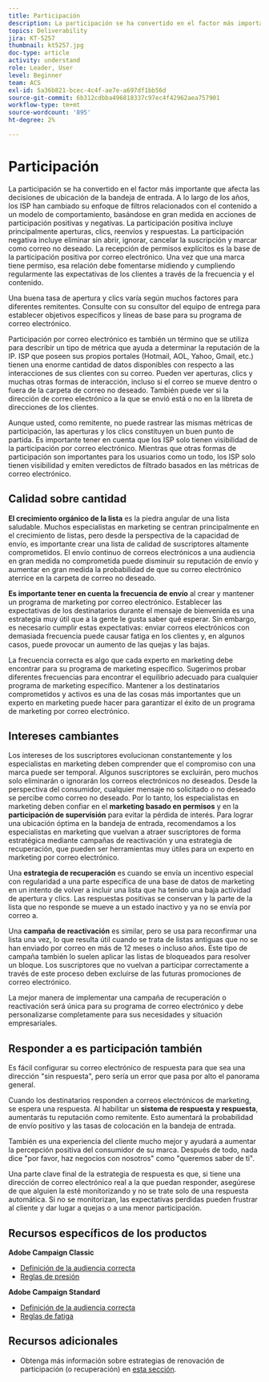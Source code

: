 ```yaml
---
title: Participación
description: La participación se ha convertido en el factor más importante que afecta las decisiones de ubicación de la bandeja de entrada.
topics: Deliverability
jira: KT-5257
thumbnail: kt5257.jpg
doc-type: article
activity: understand
role: Leader, User
level: Beginner
team: ACS
exl-id: 5a36b821-bcec-4c4f-ae7e-a697df1bb56d
source-git-commit: 6b312cdbba496818337c97ec4f42962aea757901
workflow-type: tm+mt
source-wordcount: '895'
ht-degree: 2%

---
```


# Participación

La participación se ha convertido en el factor más importante que afecta las decisiones de ubicación de la bandeja de entrada. A lo largo de los años, los ISP han cambiado su enfoque de filtros relacionados con el contenido a un modelo de comportamiento, basándose en gran medida en acciones de participación positivas y negativas. La participación positiva incluye principalmente aperturas, clics, reenvíos y respuestas. La participación negativa incluye eliminar sin abrir, ignorar, cancelar la suscripción y marcar como correo no deseado. La recepción de permisos explícitos es la base de la participación positiva por correo electrónico. Una vez que una marca tiene permiso, esa relación debe fomentarse midiendo y cumpliendo regularmente las expectativas de los clientes a través de la frecuencia y el contenido.

Una buena tasa de apertura y clics varía según muchos factores para diferentes remitentes. Consulte con su consultor del equipo de entrega para establecer objetivos específicos y líneas de base para su programa de correo electrónico.

Participación por correo electrónico es también un término que se utiliza para describir un tipo de métrica que ayuda a determinar la reputación de la IP. ISP que poseen sus propios portales (Hotmail, AOL, Yahoo, Gmail, etc.) tienen una enorme cantidad de datos disponibles con respecto a las interacciones de sus clientes con su correo. Pueden ver aperturas, clics y muchas otras formas de interacción, incluso si el correo se mueve dentro o fuera de la carpeta de correo no deseado. También puede ver si la dirección de correo electrónico a la que se envió está o no en la libreta de direcciones de los clientes.

Aunque usted, como remitente, no puede rastrear las mismas métricas de participación, las aperturas y los clics constituyen un buen punto de partida. Es importante tener en cuenta que los ISP solo tienen visibilidad de la participación por correo electrónico. Mientras que otras formas de participación son importantes para los usuarios como un todo, los ISP solo tienen visibilidad y emiten veredictos de filtrado basados en las métricas de correo electrónico.

## Calidad sobre cantidad

**El crecimiento orgánico de la lista** es la piedra angular de una lista saludable. Muchos especialistas en marketing se centran principalmente en el crecimiento de listas, pero desde la perspectiva de la capacidad de envío, es importante crear una lista de calidad de suscriptores altamente comprometidos. El envío continuo de correos electrónicos a una audiencia en gran medida no comprometida puede disminuir su reputación de envío y aumentar en gran medida la probabilidad de que su correo electrónico aterrice en la carpeta de correo no deseado.

**Es importante tener en cuenta la frecuencia de envío** al crear y mantener un programa de marketing por correo electrónico. Establecer las expectativas de los destinatarios durante el mensaje de bienvenida es una estrategia muy útil que a la gente le gusta saber qué esperar. Sin embargo, es necesario cumplir estas expectativas: enviar correos electrónicos con demasiada frecuencia puede causar fatiga en los clientes y, en algunos casos, puede provocar un aumento de las quejas y las bajas.

La frecuencia correcta es algo que cada experto en marketing debe encontrar para su programa de marketing específico. Sugerimos probar diferentes frecuencias para encontrar el equilibrio adecuado para cualquier programa de marketing específico. Mantener a los destinatarios comprometidos y activos es una de las cosas más importantes que un experto en marketing puede hacer para garantizar el éxito de un programa de marketing por correo electrónico.

## Intereses cambiantes

Los intereses de los suscriptores evolucionan constantemente y los especialistas en marketing deben comprender que el compromiso con una marca puede ser temporal. Algunos suscriptores se excluirán, pero muchos solo eliminarán o ignorarán los correos electrónicos no deseados. Desde la perspectiva del consumidor, cualquier mensaje no solicitado o no deseado se percibe como correo no deseado. Por lo tanto, los especialistas en marketing deben confiar en el **marketing basado en permisos** y en la **participación de supervisión** para evitar la pérdida de interés. Para lograr una ubicación óptima en la bandeja de entrada, recomendamos a los especialistas en marketing que vuelvan a atraer suscriptores de forma estratégica mediante campañas de reactivación y una estrategia de recuperación, que pueden ser herramientas muy útiles para un experto en marketing por correo electrónico.

Una **estrategia de recuperación** es cuando se envía un incentivo especial con regularidad a una parte específica de una base de datos de marketing en un intento de volver a incluir una lista que ha tenido una baja actividad de apertura y clics. Las respuestas positivas se conservan y la parte de la lista que no responde se mueve a un estado inactivo y ya no se envía por correo a.

Una **campaña de reactivación** es similar, pero se usa para reconfirmar una lista una vez, lo que resulta útil cuando se trata de listas antiguas que no se han enviado por correo en más de 12 meses o incluso años. Este tipo de campaña también lo suelen aplicar las listas de bloqueados para resolver un bloque. Los suscriptores que no vuelvan a participar correctamente a través de este proceso deben excluirse de las futuras promociones de correo electrónico.

La mejor manera de implementar una campaña de recuperación o reactivación será única para su programa de correo electrónico y debe personalizarse completamente para sus necesidades y situación empresariales.

## Responder a es participación también

Es fácil configurar su correo electrónico de respuesta para que sea una dirección &quot;sin respuesta&quot;, pero sería un error que pasa por alto el panorama general.

Cuando los destinatarios responden a correos electrónicos de marketing, se espera una respuesta. Al habilitar un **sistema de respuesta y respuesta**, aumentarás tu reputación como remitente. Esto aumentará la probabilidad de envío positivo y las tasas de colocación en la bandeja de entrada.

También es una experiencia del cliente mucho mejor y ayudará a aumentar la percepción positiva del consumidor de su marca. Después de todo, nada dice &quot;por favor, haz negocios con nosotros&quot; como &quot;queremos saber de ti&quot;.

Una parte clave final de la estrategia de respuesta es que, si tiene una dirección de correo electrónico real a la que puedan responder, asegúrese de que alguien la esté monitorizando y no se trate solo de una respuesta automática. Si no se monitorizan, las expectativas perdidas pueden frustrar al cliente y dar lugar a quejas o a una menor participación.

## Recursos específicos de los productos

**Adobe Campaign Classic**

* [Definición de la audiencia correcta](https://experienceleague.adobe.com/docs/campaign-standard/using/communication-channels/delivery-bestpractices/define-the-right-audience.html?lang=es#communication-channels)
* [Reglas de presión](https://experienceleague.adobe.com/docs/campaign-classic/using/orchestrating-campaigns/campaign-optimization/pressure-rules.html?lang=es)

**Adobe Campaign Standard**

* [Definición de la audiencia correcta](https://experienceleague.adobe.com/docs/campaign-standard/using/communication-channels/delivery-bestpractices/define-the-right-audience.html?lang=es)
* [Reglas de fatiga](https://experienceleague.adobe.com/docs/campaign-standard/using/testing-and-sending/working-with-typology-rules/fatigue-rules.html?lang=es)

## Recursos adicionales

* Obtenga más información sobre estrategias de renovación de participación (o recuperación) en [esta sección](/help/additional-resources/re-engagement.md).
